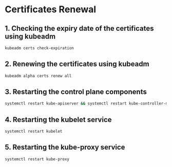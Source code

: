 # Certificates Renewal


## 1. Checking the expiry date of the certificates using kubeadm

```bash
kubeadm certs check-expiration
```

## 2. Renewing the certificates using kubeadm

```bash
kubeadm alpha certs renew all
```

## 3. Restarting the control plane components

```bash
systemctl restart kube-apiserver && systemctl restart kube-controller-manager && systemctl restart kube-scheduler
```

## 4. Restarting the kubelet service

```bash
systemctl restart kubelet
```

## 5. Restarting the kube-proxy service

```bash
systemctl restart kube-proxy
```



